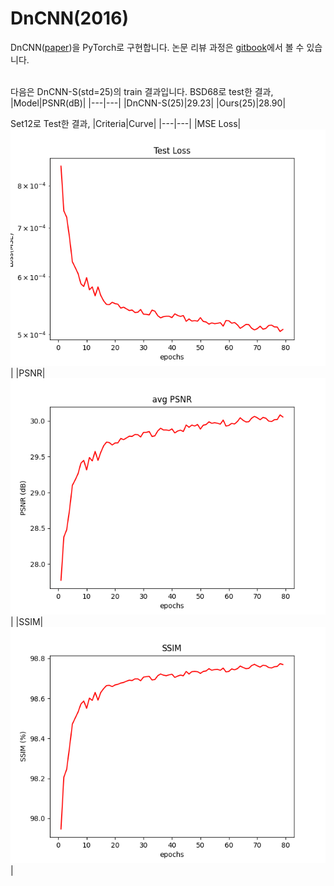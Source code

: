 # DnCNN(2016)

DnCNN\([paper](https://arxiv.org/pdf/1608.0398.pdf)\)을 PyTorch로 구현합니다. 논문 리뷰 과정은 [gitbook](https://bengaleehs.gitbook.io/ai-paper-study/dncnn)에서 볼 수 있습니다.

<br> 다음은 DnCNN-S(std=25)의 train 결과입니다.
BSD68로 test한 결과,
|Model|PSNR(dB)|
|---|---|
|DnCNN-S(25)|29.23|
|Ours(25)|28.90|

Set12로 Test한 결과,
|Criteria|Curve|
|---|---|
|MSE Loss|![loss](images/test_loss.png)  |
|PSNR|![PSNR](images/avg_psnr.png) |
|SSIM| ![ssim](images/ssim.png)  |

 


